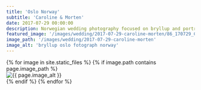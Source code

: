 ```yaml
---
title: 'Oslo Norway'
subtitle: 'Caroline & Morten'
date: 2017-07-29 00:00:00
description: Norwegian wedding photography focused on bryllup and portrait photography. 
featured_image: '/images/wedding/2017-07-29-caroline-morten/86_170729_Caroline&Morten_W_Oslo_Norway.jpg'
image_path: '/images/wedding/2017-07-29-caroline-morten'
image_alt: 'bryllup oslo fotograph norway'
---
```


<!-- > “Cherry blossoms, the symbolic flower of the spring.” -->

<!-- DO NOT EDIT BELOW -->
<div class="image-wrap" >
{% for image in site.static_files %}
    {% if image.path contains page.image_path %}
        <div class="image-wrap" >
        <img src="{{ site.baseurl }}{{ image.path }}" alt="{{ page.image_alt }}" />
        </div>
    {% endif %}
{% endfor %}
